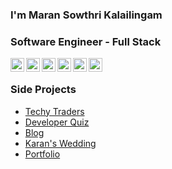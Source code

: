 ### I'm Maran Sowthri Kalailingam
### Software Engineer - Full Stack

<a target="_blank" href="https://maransowthri.netlify.app/">
  <img align="left" alt="Maran's Portfolio" width="22px" src="https://img.icons8.com/color/48/000000/user-location.png"/>
</a>
<a target="_blank" href="https://www.linkedin.com/in/maransowthri/">
  <img align="left" alt="Maran's LinkdeIn" width="22px" src="https://img.icons8.com/color/48/000000/linkedin.png"/>
</a>
<a target="_blank" href="https://www.hackerrank.com/maransowthri">
  <img align="left" alt="Maran's Hackerrank" width="22px"  src="https://img.icons8.com/windows/50/000000/hackerrank.png"/>
</a>
<a target="_blank" href="https://github.com/maransowthri">
  <img align="left" alt="Maran's Github" width="22px" src="https://img.icons8.com/color/48/000000/github.png"/>
</a>
<a target="_blank" href="https://stackoverflow.com/users/9596111/maran-sowthri">
  <img align="left" alt="Maran's StackOverflow" width="22px" src="https://img.icons8.com/color/48/000000/stackoverflow.png" />
</a>
<a target="_blank" href="https://twitter.com/maransowthri">
  <img align="left" alt="Maran's Twitter" width="22px" src="https://img.icons8.com/color/48/000000/twitter.png" />
</a>
<br />

### Side Projects
- [Techy Traders](https://www.techytraders.com/)
- [Developer Quiz](https://developerquiz.netlify.app/) 
- [Blog](https://maransowthri.hashnode.dev/)
- [Karan's Wedding](https://karanswedding.netlify.app/)
- [Portfolio](https://maransowthri.netlify.app/)
